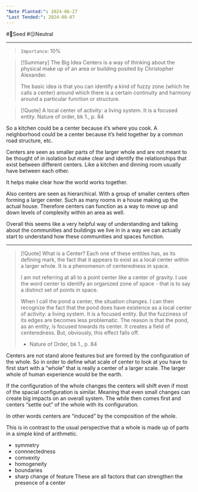 ```yaml
---
"Note Planted:": 2024-06-27
"Last Tended:": 2024-08-07
---
```

#🌱Seed  #😐Neutral 
****
> `Importance`: 10%
 
>[!Summary] The Big Idea
> Centers is a way of thinking about the physical make up of an area or building posited by Christopher Alexander.
> 
> The basic idea is that you can identify a kind of fuzzy zone (which he calls a center) around which there is a certain continuity and harmony around a particular function or structure.


> [!Quote] 
> A local center of activity: a living system. It is a focused entity. 
> Nature of order, bk 1., p. 84



So a kitchen could be a center because it’s where you cook. A neighborhood could be a center because it’s held together by a common road structure, etc. 

Centers are seen as smaller parts of the larger whole and are not meant to be thought of in isolation but make clear and identify the relationships that exist between different centers. Like a kitchen and dinning room usually have between each other.

It helps make clear how the world works together. 

Also centers are seen as hierarchical. With a group of smaller centers often forming a larger center. Such as many rooms in a house making up the actual house. Therefore centers can function as a way to move up and down levels of complexity within an area as well. 

Overall this seems like a very helpful way of understanding and talking about the communities and buildings we live in in a way we can actually start to understand how these communities and spaces function. 

****

> [!Quote] What is a Center?
> Each one of these entities has, as its defining mark, the fact that it appears to exist as a local center within a larger whole. It is a phenomenon of centeredness in space. 
> 
> I am not referring at all to a point center like a center of gravity. I use the word center to identify an organized zone of space - that is to say a distinct set of points in space. 
> 
> When I call the pond a center, the situation changes. I can then recognize the fact that the pond does have existence as a local center of activity: a living system. It is a focused entity. But the fuzziness of its edges are becomes less problematic. The reason is that the pond, as an entity, is focused towards its center. It creates a field of centeredness. But, obviously, this effect falls off.
> - Nature of Order, bk 1., p. 84


Centers are not stand alone features but are formed by the configuration of the whole. So in order to define what scale of center to look at you have to first start with a “whole” that is really a center of a larger scale. The larger whole of human experience would be the earth. 

If the configuration of the whole changes the centers will shift even if most of the spacial configuration is similar. Meaning that even small changes can create big impacts on an overall system. The while then comes first and centers “settle out” of the whole with its configuration.

In other words centers are “induced” by the composition of the whole. 

This is in contrast to the usual perspective that a whole is made up of parts in a simple kind of arithmetic.

- symmetry 
- connnectedness
- comvexity
- homogeneity 
- boundaries 
- sharp change of feature 
These are all factors that can strengthen the presence of a center 
